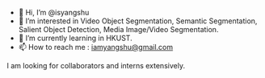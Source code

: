 - 👋 Hi, I’m @isyangshu
- 👀 I’m interested in Video Object Segmentation, Semantic Segmentation, Salient Object Detection, Media Image/Video Segmentation.
- 🌱 I’m currently learning in HKUST.
- 📫 How to reach me : iamyangshu@gmail.com

I am looking for collaborators and interns extensively.

<!---
isyangshu/isyangshu is a ✨ special ✨ repository because its `README.md` (this file) appears on your GitHub profile.
You can click the Preview link to take a look at your changes.
--->
